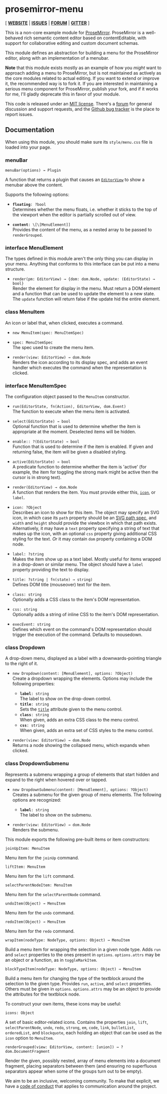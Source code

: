 # prosemirror-menu

[ [**WEBSITE**](http://prosemirror.net) | [**ISSUES**](https://github.com/prosemirror/prosemirror-menu/issues) | [**FORUM**](https://discuss.prosemirror.net) | [**GITTER**](https://gitter.im/ProseMirror/prosemirror) ]

This is a non-core example module for [ProseMirror](http://prosemirror.net).
ProseMirror is a well-behaved rich semantic content editor based on
contentEditable, with support for collaborative editing and custom
document schemas.

This module defines an abstraction for building a menu for the
ProseMirror editor, along with an implementation of a menubar.

**Note** that this module exists mostly as an example of how you
_might_ want to approach adding a menu to ProseMirror, but is not
maintained as actively as the core modules related to actual editing.
If you want to extend or improve it, the recommended way is to fork
it. If you are interested in maintaining a serious menu component for
ProseMirror, publish your fork, and if it works for me, I'll gladly
deprecate this in favor of your module.

This code is released under an
[MIT license](https://github.com/prosemirror/prosemirror/tree/master/LICENSE).
There's a [forum](http://discuss.prosemirror.net) for general
discussion and support requests, and the
[Github bug tracker](https://github.com/prosemirror/prosemirror-menu/issues)
is the place to report issues.

## Documentation

When using this module, you should make sure its `style/menu.css` file
is loaded into your page.

### menuBar

`menuBar(options) → Plugin`

A function that returns a plugin that causes an
[`EditorView`](http://prosemirror.net/docs/ref/#view.EditorView) to
show a menubar above the content.

Supports the following options:

 - **`floating`**`: ?bool`\
   Determines whether the menu floats, i.e. whether it sticks to the
   top of the viewport when the editor is partially scrolled out of
   view.

 - **`content`**`: \[\[MenuElement]]`\
   Provides the content of the menu, as a nested array to be passed to
   `renderGrouped`.

### interface MenuElement

The types defined in this module aren't the only thing you can display
in your menu. Anything that conforms to this interface can be put into a
menu structure.

* `render(pm: EditorView) → {dom: dom.Node, update: (EditorState) → bool}`\
  Render the element for display in the menu. Must return a DOM
  element and a function that can be used to update the element to
  a new state. The `update` function will return false if the
  update hid the entire element.

### class MenuItem

An icon or label that, when clicked, executes a command.

* `new MenuItem(spec: MenuItemSpec)`

* `spec: MenuItemSpec`\
  The spec used to create the menu item.

* `render(view: EditorView) → dom.Node`\
  Renders the icon according to its display spec, and adds an event
  handler which executes the command when the representation is
  clicked.

### interface MenuItemSpec

The configuration object passed to the `MenuItem` constructor.

* `run(EditorState, fn(Action), EditorView, dom.Event)`\
  The function to execute when the menu item is activated.

* `select(EditorState) → bool`\
  Optional function that is used to determine whether the item is
  appropriate at the moment. Deselected items will be hidden.

* `enable:: ?(EditorState) → bool`\
  Function that is used to determine if the item is enabled. If
  given and returning false, the item will be given a disabled
  styling.

* `active(EditorState) → bool`\
  A predicate function to determine whether the item is 'active' (for
  example, the item for toggling the strong mark might be active then
  the cursor is in strong text).

* `render(EditorView) → dom.Node`\
  A function that renders the item. You must provide either this,
  [`icon`](#menu.MenuItemSpec.icon), or `label`.

* `icon: ?Object`\
  Describes an icon to show for this item. The object may specify an SVG
  icon, in which case its `path` property should be an [SVG path
  spec](https://developer.mozilla.org/en-US/docs/Web/SVG/Attribute/d),
  and `width` and `height` should provide the viewbox in which that path
  exists. Alternatively, it may have a `text` property specifying a
  string of text that makes up the icon, with an optional `css` property
  giving additional CSS styling for the text. *Or* it may contain `dom`
  property containing a DOM node.

* `label: ?string`\
  Makes the item show up as a text label. Mostly useful for items
  wrapped in a drop-down or similar menu. The object
  should have a `label` property providing the text to display.

* `title: ?string | fn(state) → string)`\
  Defines DOM title (mouseover) text for the item.

* `class: string`\
  Optionally adds a CSS class to the item's DOM representation.

* `css: string`\
  Optionally adds a string of inline CSS to the item's DOM
  representation.

* `execEvent: string`\
  Defines which event on the command's DOM representation should trigger
  the execution of the command. Defaults to mousedown.

### class Dropdown

A drop-down menu, displayed as a label with a downwards-pointing
triangle to the right of it.

* `new Dropdown(content: [MenuElement], options: ?Object)`\
  Create a dropdown wrapping the elements. Options may include the
  following properties:
  
  * **`label`**`: string`\
    The label to show on the drop-down control.
  * **`title`**`: string`\
    Sets the
    [`title`](https://developer.mozilla.org/en-US/docs/Web/HTML/Global_attributes/title)
    attribute given to the menu control.
  * **`class`**`: string`\
    When given, adds an extra CSS class to the menu control.
  * **`css`**`: string`\
    When given, adds an extra set of CSS styles to the menu control.

* `render(view: EditorView) → dom.Node`\
  Returns a node showing the collapsed menu, which expands when clicked.

### class DropdownSubmenu

Represents a submenu wrapping a group of elements that start hidden and
expand to the right when hovered over or tapped.

* `new DropdownSubmenu(content: [MenuElement], options: ?Object)`\
  Creates a submenu for the given group of menu elements. The following
  options are recognized:
  
  * **`label`**`: string`\
    The label to show on the submenu.

* `render(view: EditorView) → dom.Node`\
  Renders the submenu.

This module exports the following pre-built items or item constructors:

`joinUpItem: MenuItem`

Menu item for the `joinUp` command.

`liftItem: MenuItem`

Menu item for the `lift` command.

`selectParentNodeItem: MenuItem`

Menu item for the `selectParentNode` command.

`undoItem(Object) → MenuItem`

Menu item for the `undo` command.

`redoItem(Object) → MenuItem`

Menu item for the `redo` command.

`wrapItem(nodeType: NodeType, options: Object) → MenuItem`

Build a menu item for wrapping the selection in a given node type. Adds
`run` and `select` properties to the ones present in `options`.
`options.attrs` may be an object or a function, as in `toggleMarkItem`.

`blockTypeItem(nodeType: NodeType, options: Object) → MenuItem`

Build a menu item for changing the type of the textblock around the
selection to the given type. Provides `run`, `active`, and `select`
properties. Others must be given in `options`. `options.attrs` may be an
object to provide the attributes for the textblock node.

To construct your own items, these icons may be useful:

`icons: Object`

A set of basic editor-related icons. Contains the properties `join`,
`lift`, `selectParentNode`, `undo`, `redo`, `strong`, `em`, `code`,
`link`, `bulletList`, `orderedList`, and `blockquote`, each holding an
object that can be used as the `icon` option to `MenuItem`.

`renderGrouped(view: EditorView, content: [union]) → ?dom.DocumentFragment`

Render the given, possibly nested, array of menu elements into a
document fragment, placing separators between them (and ensuring no
superfluous separators appear when some of the groups turn out to be
empty).

We aim to be an inclusive, welcoming community. To make that explicit,
we have a [code of
conduct](http://contributor-covenant.org/version/1/1/0/) that applies
to communication around the project.
